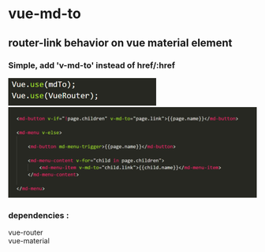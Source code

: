 # vue-md-to
## router-link behavior on vue material element

### Simple, add 'v-md-to' instead of href/:href



<img src="https://github.com/DotanTalitman/vue-md-to/blob/master/md-to use.PNG"  width="300"/> 

<img src="https://github.com/DotanTalitman/vue-md-to/blob/master/md-to.PNG"  width="600"/> 



### dependencies :
 vue-router<br>
 vue-material


